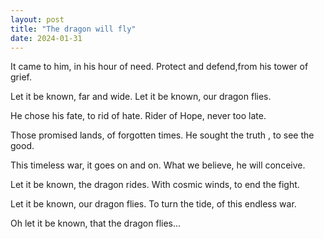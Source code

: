 ```yaml
---
layout: post
title: "The dragon will fly"
date: 2024-01-31
---
```


It came to him, in his hour of need.
Protect and defend,from his tower of grief.

Let it be known, far and wide.
Let it be known, our dragon flies.

He chose his fate, to rid of hate.
Rider of Hope, never too late.

Those promised lands, of forgotten times.
He sought the truth , to see the good.

This timeless war, it goes on and on.
What we believe, he will conceive.

Let it be known, the dragon rides.
With cosmic winds, to end the fight.  

Let it be known, our dragon flies.
To turn the tide, of this endless war.

Oh let it be known, that the dragon flies…
